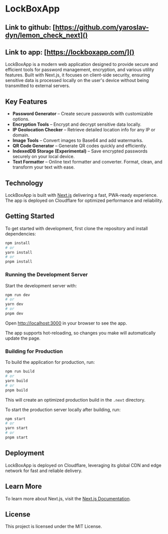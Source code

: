# LockBoxApp

## Link to github: [https://github.com/yaroslav-dyn/lemon_check_next]()
## Link to app:    [https://lockboxapp.com/]()

LockBoxApp is a modern web application designed to provide secure and efficient tools for password management, encryption, and various utility features. Built with Next.js, it focuses on client-side security, ensuring sensitive data is processed locally on the user's device without being transmitted to external servers.

## Key Features

- **Password Generator** – Create secure passwords with customizable options.
- **Encryption Tools** – Encrypt and decrypt sensitive data locally.
- **IP Geolocation Checker** – Retrieve detailed location info for any IP or domain.
- **Image Tools** – Convert images to Base64 and add watermarks.
- **QR Code Generator** – Generate QR codes quickly and efficiently.
- **IndexedDB Storage (Experimental)** – Save encrypted passwords securely on your local device.
- **Text Formatter** – Online text formatter and converter. Format, clean, and transform your text with ease.

## Technology

LockBoxApp is built with [Next.js](https://nextjs.org/) delivering a fast, PWA-ready experience. The app is deployed on Cloudflare for optimized performance and reliability.

## Getting Started

To get started with development, first clone the repository and install dependencies:

```bash
npm install
# or
yarn install
# or
pnpm install
```

### Running the Development Server

Start the development server with:

```bash
npm run dev
# or
yarn dev
# or
pnpm dev
```

Open [http://localhost:3000](http://localhost:3000) in your browser to see the app.

The app supports hot-reloading, so changes you make will automatically update the page.

### Building for Production

To build the application for production, run:

```bash
npm run build
# or
yarn build
# or
pnpm build
```

This will create an optimized production build in the `.next` directory.

To start the production server locally after building, run:

```bash
npm start
# or
yarn start
# or
pnpm start
```

## Deployment

LockBoxApp is deployed on Cloudflare, leveraging its global CDN and edge network for fast and reliable delivery.

## Learn More

To learn more about Next.js, visit the [Next.js Documentation](https://nextjs.org/docs).

## License

This project is licensed under the MIT License.
